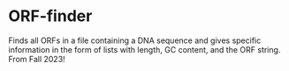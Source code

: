 # ORF-finder
Finds all ORFs in a file containing a DNA sequence and gives specific information in the form of lists with length, GC content, and the ORF string. From Fall 2023!
